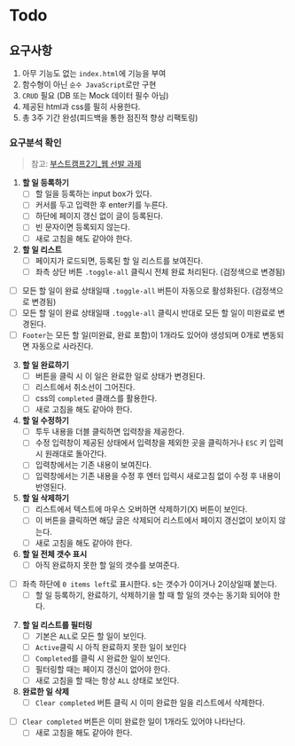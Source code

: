 # Todo

## 요구사항

1. 아무 기능도 없는 `index.html`에 기능을 부여
2. 함수형이 아닌 `순수 JavaScript`로만 구현
3. `CRUD` 필요 (DB 또는 Mock 데이터 필수 아님)
4. 제공된 html과 css를 필히 사용한다.
5. 총 3주 기간 완성(피드백을 통한 점진적 향상 리팩토링)

### 요구분석 확인
>참고: [부스트캠프2기_웹 선발 과제](https://github.com/connect-boostcamp/todolist)
1. **할 일 등록하기**
	- [ ] 할 일을 등록하는 input box가 있다.
	- [ ] 커서를 두고 입력한 후 enter키를 누른다.
	- [ ] 하단에 페이지 갱신 없이 글이 등록된다.
	- [ ] 빈 문자이면 등록되지 않는다.
	- [ ] 새로 고침을 해도 같아야 한다.
2. **할 일 리스트**
	- [ ] 페이지가 로드되면, 등록된 할 일 리스트를 보여진다.
	- [ ] 좌측 상단 버튼 `.toggle-all` 클릭시 전체 완료 처리된다. (검정색으로 변경됨)
  - [ ] 모든 할 일이 완료 상태일때 `.toggle-all` 버튼이 자동으로 활성화된다. (검정색으로 변경됨)
  - [ ] 모든 할 일이 완료 상태일때 `.toggle-all` 클릭시 반대로 모든 할 일이 미완료로 변경된다.
  - [ ] `Footer`는 모든 할 일(미완료, 완료 포함)이 1개라도 있어야 생성되며 0개로 변동되면 자동으로 사라진다.
3. **할 일 완료하기**
	- [ ] 버튼을 클릭 시 이 일은 완료한 일로 상태가 변경된다.
	- [ ] 리스트에서 취소선이 그어진다.
	- [ ] css의 `completed` 클래스를 활용한다.
	- [ ] 새로 고침을 해도 같아야 한다.
4. **할 일 수정하기**
	- [ ] 투두 내용을 더블 클릭하면 입력창을 제공한다.
	- [ ] 수정 입력창이 제공된 상태에서 입력창을 제외한 곳을 클릭하거나 `ESC` 키 입력시 원래대로 돌아간다.
	- [ ] 입력창에서는 기존 내용이 보여진다.
	- [ ] 입력창에서는 기존 내용을 수정 후 엔터 입력시 새로고침 없이 수정 후 내용이 반영된다.
5. **할 일 삭제하기**
	- [ ] 리스트에서 텍스트에 마우스 오버하면 삭제하기(X) 버튼이 보인다. 
	- [ ] 이 버튼을 클릭하면 해당 글은 삭제되어 리스트에서 페이지 갱신없이 보이지 않는다.
	- [ ] 새로 고침을 해도 같아야 한다.
6. **할 일 전체 갯수 표시**
	- [ ] 아직 완료하지 못한 할 일의 갯수를 보여준다.
  - [ ] 좌측 하단에 `0 items left`로 표시한다. s는 갯수가 0이거나 2이상일때 붙는다.
	- [ ] 할 일 등록하기, 완료하기, 삭제하기을 할 때 할 일의 갯수는 동기화 되어야 한다.
7. **할 일 리스트를 필터링**
	- [ ] 기본은 `ALL`로 모든 할 일이 보인다.
	- [ ] `Active`클릭 시 아직 완료하지 못한 일이 보인다
	- [ ] `Completed`를 클릭 시 완료한 일이 보인다.
	- [ ] 필터링할 때는 페이지 갱신이 없어야 한다.
	- [ ] 새로 고침을 할 때는 항상 `ALL` 상태로 보인다.
8. **완료한 일 삭제**
	- [ ] `Clear completed` 버튼 클릭 시 이미 완료한 일을 리스트에서 삭제한다.
  - [ ] `Clear completed` 버튼은 이미 완료한 일이 1개라도 있어야 나타난다. 
	- [ ] 새로 고침을 해도 같아야 한다.
